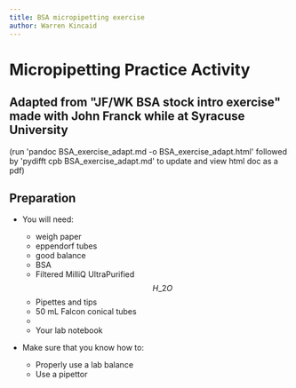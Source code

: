 ```yaml
---
title: BSA micropipetting exercise
author: Warren Kincaid
---	 
```

Micropipetting Practice Activity
================================
Adapted from "JF/WK BSA stock intro exercise" made with John Franck while at Syracuse University
------------------------------------------------------------------------------------------
(run 'pandoc BSA_exercise_adapt.md -o BSA_exercise_adapt.html' followed by 'pydifft cpb BSA_exercise_adapt.md' to update and view html doc as a pdf) 

## Preparation
- You will need:
	- weigh paper
	- eppendorf tubes
	- good balance
	- BSA
	- Filtered MilliQ  UltraPurified $$H\_2O$$
	- Pipettes and tips
	- 50 mL Falcon conical tubes
	- 
	- Your lab notebook

- Make sure that you know how to:
	- Properly use a lab balance
	- Use a pipettor





